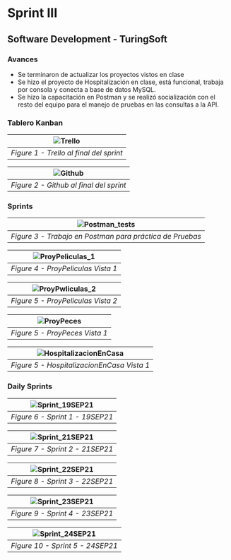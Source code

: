 # Sprint III
## Software Development - TuringSoft

### Avances

* Se terminaron de actualizar los proyectos vistos en clase
* Se hizo el proyecto de Hospitalización en clase, está funcional, trabaja por consola y conecta a base de datos MySQL.
* Se hizo la capacitación en Postman y se realizó socialización con el resto del equipo para el manejo de pruebas en las consultas a la API.

### Tablero Kanban

<!--| ![UML_v2](https://github.com/gasiferox/G63_Cycle_3_SoftwareDevelopment_TuringSoftTeam/blob/main/UML/UML_HospitalizacionEnCasa_v2.jpg) |
|:--:|
| *Figure 1 - UML v2* | -->

| ![Trello]() |
|:--:|
| *Figure 1 - Trello al final del sprint* |

| ![Github]() |
|:--:|
| *Figure 2 - Github al final del sprint* |

### Sprints

| ![Postman_tests](https://trello.com/1/cards/613c3758204cbf0dc28809cd/attachments/614e9a849847a587d8938f0e/download/Screenshot_from_2021-09-24_22-30-05.png) |
|:--:|
| *Figure 3 - Trabajo en Postman para práctica de Pruebas* |

| ![ProyPeliculas_1](https://trello.com/1/cards/6151447770ca5d063a83490d/attachments/615144a8a03aac83c7b69355/download/Screenshot_from_2021-09-26_23-09-57.png) |
|:--:|
| *Figure 4 - ProyPeliculas Vista 1* |

| ![ProyPwliculas_2](https://trello.com/1/cards/6151447770ca5d063a83490d/attachments/615144a3cce091603c85321e/download/Screenshot_from_2021-09-26_23-09-02.png) |
|:--:|
| *Figure 5 - ProyPeliculas Vista 2* |

| ![ProyPeces](https://trello.com/1/cards/6151447d6d93ff0628da3c07/attachments/61514c99cfec4548b5523cbe/download/Screenshot_from_2021-09-26_23-24-00.png) |
|:--:|
| *Figure 5 - ProyPeces Vista 1* |


| ![HospitalizacionEnCasa](https://trello.com/1/cards/615144891d43d1109cb5d1a5/attachments/61514ca76b5e2d61f44b206f/download/Screenshot_from_2021-09-26_23-32-57.png) |
|:--:|
| *Figure 5 - HospitalizacionEnCasa Vista 1* |



### Daily Sprints

| ![Sprint_19SEP21](https://trello.com/1/cards/613c3758204cbf0dc28809cd/attachments/6147cafd4eda9f8bcfbf474e/download/Screenshot_from_2021-09-19_16-41-57.png) |
|:--:|
| *Figure 6 - Sprint 1 - 19SEP21* |

| ![Sprint_21SEP21](https://trello.com/1/cards/613c3758204cbf0dc28809cd/attachments/614d4810460a6a72fe94d33d/download/Screenshot_from_2021-09-21_22-06-04.png) |
|:--:|
| *Figure 7 - Sprint 2 - 21SEP21* |

| ![Sprint_22SEP21](https://trello.com/1/cards/613c3758204cbf0dc28809cd/attachments/614d48627f34426bd5c37d47/download/Screenshot_from_2021-09-22_20-35-36.png) |
|:--:|
| *Figure 8 - Sprint 3 - 22SEP21* |

| ![Sprint_23SEP21](https://trello.com/1/cards/613c3758204cbf0dc28809cd/attachments/614d4870fac7236dd7ce3524/download/Screenshot_from_2021-09-23_22-19-48.png) |
|:--:|
| *Figure 9 - Sprint 4 - 23SEP21* |

| ![Sprint_24SEP21](https://trello.com/1/cards/613c3758204cbf0dc28809cd/attachments/614e9a849847a587d8938f0e/download/Screenshot_from_2021-09-24_22-30-05.png) |
|:--:|
| *Figure 10 - Sprint 5 - 24SEP21* |
